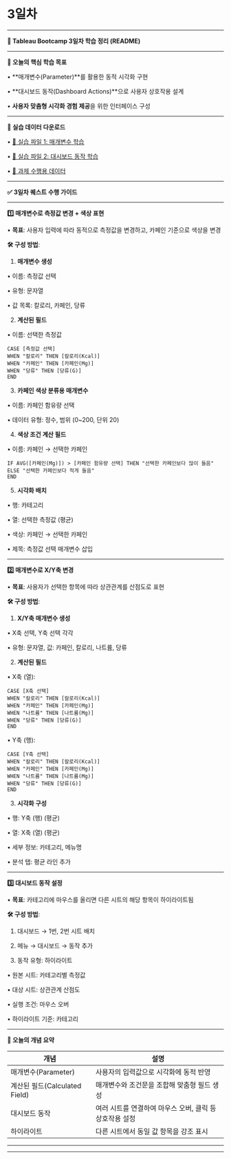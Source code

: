 # 3일차

---

**📘 Tableau Bootcamp 3일차 학습 정리 (README)**

---

**📌 오늘의 핵심 학습 목표**

•	**매개변수(Parameter)**를 활용한 동적 시각화 구현

•	**대시보드 동작(Dashboard Actions)**으로 사용자 상호작용 설계

•	**사용자 맞춤형 시각화 경험 제공**을 위한 인터페이스 구성

---

**🧰 실습 데이터 다운로드**

•	[📁 실습 파일 1: 매개변수 학습](https://korea-tableau-users.slack.com/files/U08H2DP3ETZ/F08NKMB7FCP)

•	[📁 실습 파일 2: 대시보드 동작 학습](https://korea-tableau-users.slack.com/files/U08H2DP3ETZ/F08NKMJF5HD)

•	[📁 과제 수행용 데이터](https://korea-tableau-users.slack.com/files/U08H2DP3ETZ/F08P4G80526)

---

**✅ 3일차 퀘스트 수행 가이드**

---

**1️⃣ 매개변수로 측정값 변경 + 색상 표현**

•	**목표**: 사용자 입력에 따라 동적으로 측정값을 변경하고, 카페인 기준으로 색상을 변경

**🛠️ 구성 방법**:

1.	**매개변수 생성**

•	이름: 측정값 선택

•	유형: 문자열

•	값 목록: 칼로리, 카페인, 당류

2.	**계산된 필드**

•	이름: 선택한 측정값

```
CASE [측정값 선택]
WHEN "칼로리" THEN [칼로리(Kcal)]
WHEN "카페인" THEN [카페인(Mg)]
WHEN "당류" THEN [당류(G)]
END
```

3.	**카페인 색상 분류용 매개변수**

•	이름: 카페인 함유량 선택

•	데이터 유형: 정수, 범위 (0~200, 단위 20)

4.	**색상 조건 계산 필드**

•	이름: 카페인 → 선택한 카페인

```
IF AVG([카페인(Mg)]) > [카페인 함유량 선택] THEN "선택한 카페인보다 많이 들음"
ELSE "선택한 카페인보다 적게 들음"
END
```

5.	**시각화 배치**

•	행: 카테고리

•	열: 선택한 측정값 (평균)

•	색상: 카페인 → 선택한 카페인

•	제목: 측정값 선택 매개변수 삽입

---

**2️⃣ 매개변수로 X/Y축 변경**

•	**목표**: 사용자가 선택한 항목에 따라 상관관계를 산점도로 표현

**🛠️ 구성 방법**:

1.	**X/Y축 매개변수 생성**

•	X축 선택, Y축 선택 각각

•	유형: 문자열, 값: 카페인, 칼로리, 나트륨, 당류

2.	**계산된 필드**

•	X축 (열):

```
CASE [X축 선택]
WHEN "칼로리" THEN [칼로리(Kcal)]
WHEN "카페인" THEN [카페인(Mg)]
WHEN "나트륨" THEN [나트륨(Mg)]
WHEN "당류" THEN [당류(G)]
END
```

•	Y축 (행):

```
CASE [Y축 선택]
WHEN "칼로리" THEN [칼로리(Kcal)]
WHEN "카페인" THEN [카페인(Mg)]
WHEN "나트륨" THEN [나트륨(Mg)]
WHEN "당류" THEN [당류(G)]
END
```

3.	**시각화 구성**

•	행: Y축 (행) (평균)

•	열: X축 (열) (평균)

•	세부 정보: 카테고리, 메뉴명

•	분석 탭: 평균 라인 추가

---

**3️⃣ 대시보드 동작 설정**

•	**목표**: 카테고리에 마우스를 올리면 다른 시트의 해당 항목이 하이라이트됨

**🛠️ 구성 방법**:

1.	대시보드 → 1번, 2번 시트 배치

2.	메뉴 → 대시보드 → 동작 추가

3.	동작 유형: 하이라이트

•	원본 시트: 카테고리별 측정값

•	대상 시트: 상관관계 산점도

•	실행 조건: 마우스 오버

•	하이라이트 기준: 카테고리

---

**🧠 오늘의 개념 요약**

| **개념** | **설명** |
| --- | --- |
| 매개변수(Parameter) | 사용자의 입력값으로 시각화에 동적 반영 |
| 계산된 필드(Calculated Field) | 매개변수와 조건문을 조합해 맞춤형 필드 생성 |
| 대시보드 동작 | 여러 시트를 연결하여 마우스 오버, 클릭 등 상호작용 설정 |
| 하이라이트 | 다른 시트에서 동일 값 항목을 강조 표시 |

---

---
